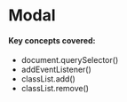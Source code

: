 # Modal

#### Key concepts covered:

* document.querySelector()
* addEventListener()
* classList.add()
* classList.remove()